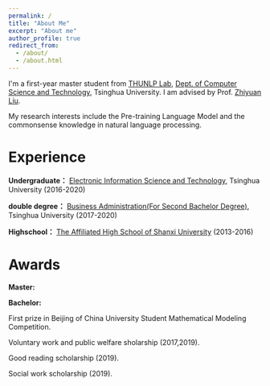 ```yaml
---
permalink: /
title: "About Me"
excerpt: "About me"
author_profile: true
redirect_from: 
  - /about/
  - /about.html
---
```


I'm a first-year master student from [THUNLP Lab](https://nlp.csai.tsinghua.edu.cn/), [Dept. of Computer Science and Technology](http://www.cs.tsinghua.edu.cn/), Tsinghua University. I am advised by Prof. [Zhiyuan Liu](https://nlp.csai.tsinghua.edu.cn/~lzy/). 

My research interests include the Pre-training Language Model and the commonsense knowledge in natural language processing.



Experience
======

**Undergraduate：**  [Electronic Information Science and Technology](http://www.ee.tsinghua.edu.cn/), Tsinghua University (2016-2020)

**double degree：**  [Business Administration(For Second Bachelor Degree)](http://www.sem.tsinghua.edu.cn/), Tsinghua University (2017-2020)

**Highschool：** [The Affiliated High School of Shanxi University](http://www.sxdxfz.cn/)  (2013-2016)



Awards
======
**Master:**

**Bachelor:**

First prize in Beijing of China University Student Mathematical Modeling Competition.

Voluntary work and public welfare sholarship (2017,2019).

Good reading scholarship (2019).

Social work scholarship (2019).

